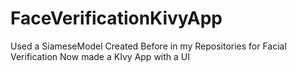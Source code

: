 # FaceVerificationKivyApp
Used a SiameseModel Created Before in my Repositories for Facial Verification Now made a KIvy App with a UI 
